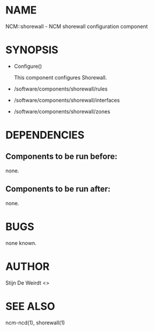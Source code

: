# NAME

NCM::shorewall - NCM shorewall configuration component

# SYNOPSIS

- Configure()

    This component configures Shorewall.

- /software/components/shorewall/rules
- /software/components/shorewall/interfaces
- /software/components/shorewall/zones

# DEPENDENCIES

## Components to be run before:

none.

## Components to be run after:

none.

# BUGS

none known.

# AUTHOR

Stijn De Weirdt <>

# SEE ALSO

ncm-ncd(1), shorewall(1)
